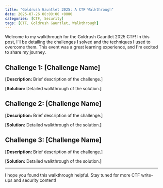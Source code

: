 ```yaml
---
title: "Goldrush Gauntlet 2025: A CTF Walkthrough"
date: 2025-07-26 00:00:00 +0000
categories: [CTF, Security]
tags: [CTF, Goldrush Gauntlet, Walkthrough]
---
```


Welcome to my walkthrough for the Goldrush Gauntlet 2025 CTF! In this post, I'll be detailing the challenges I solved and the techniques I used to overcome them. This event was a great learning experience, and I'm excited to share my journey.

## Challenge 1: [Challenge Name]

[**Description:** Brief description of the challenge.]

[**Solution:** Detailed walkthrough of the solution.]

## Challenge 2: [Challenge Name]

[**Description:** Brief description of the challenge.]

[**Solution:** Detailed walkthrough of the solution.]

## Challenge 3: [Challenge Name]

[**Description:** Brief description of the challenge.]

[**Solution:** Detailed walkthrough of the solution.]

---

I hope you found this walkthrough helpful. Stay tuned for more CTF write-ups and security content! 